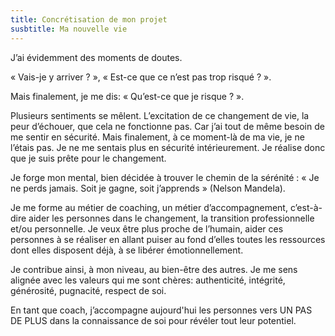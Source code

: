 ```yaml
--- 
title: Concrétisation de mon projet 
susbtitle: Ma nouvelle vie
---
```


J’ai évidemment des moments de doutes.

« Vais-je y arriver ? », « Est-ce que ce n’est pas trop risqué ? ».

Mais finalement, je me dis: « Qu’est-ce que je risque ? ».

Plusieurs sentiments se mêlent. L’excitation de ce changement de vie, la peur d’échouer, que cela ne fonctionne pas. Car j’ai tout de même besoin de me sentir en sécurité. Mais finalement, à ce moment-là de ma vie, je ne l’étais pas. Je ne me sentais plus en sécurité intérieurement. Je réalise donc que je suis prête pour le changement.

Je forge mon mental, bien décidée à trouver le chemin de la sérénité : « Je ne perds jamais. Soit je gagne, soit j’apprends » (Nelson Mandela).

Je me forme au métier de coaching, un métier d’accompagnement, c’est-à-dire aider les personnes dans le changement, la transition professionnelle et/ou personnelle. Je veux être plus proche de l’humain, aider ces personnes à se réaliser en allant puiser au fond d’elles toutes les ressources dont elles disposent déjà, à se libérer émotionnellement.

Je contribue ainsi, à mon niveau, au bien-être des autres. Je me sens alignée avec les valeurs qui me sont chères: authenticité, intégrité, générosité, pugnacité, respect de soi.

En tant que coach, j’accompagne aujourd'hui les personnes vers UN PAS DE PLUS dans la connaissance de soi pour révéler tout leur potentiel.